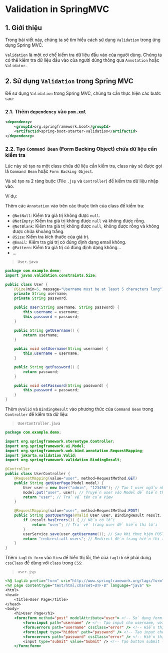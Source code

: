 # Validation in SpringMVC
## 1. Giới thiệu
Trong bài viết này, chúng ta sẽ tìm hiểu cách sử dụng `Validation` trong ứng dụng Spring MVC.

`Validation` là một cơ chế kiểm tra dữ liệu đầu vào của người dùng. Chúng ta có thể kiểm tra dữ liệu đầu vào của người dùng thông qua `Annotation` hoặc `Validator`.

## 2. Sử dụng `Validation` trong Spring MVC
Để sư dụng `Validation` trong Spring MVC, chúng ta cần thực hiện các bước sau:

### 2.1. Thêm `dependency` vào `pom.xml`
```xml
<dependency>
    <groupId>org.springframework.boot</groupId>
    <artifactId>spring-boot-starter-validation</artifactId>
</dependency>
```

### 2.2. Tạo `Command Bean` (Form Backing Object) chứa dữ liệu cần kiểm tra
Lúc này sẽ tạo ra một class chứa dữ liệu cần kiểm tra, class này sẽ được gọi là `Command Bean` hoặc `Form Backing Object`.

Và sẽ tạo ra 2 ràng buộc (File `.jsp` và `Controller`) để kiểm tra dữ liệu nhập vào.

Ví dụ:

Thêm các `Annotation` vào trên các thuộc tính của class để kiểm tra:
- `@NotNull`: Kiểm tra giá trị không được `null`.
- `@NotEmpty`: Kiểm tra giá trị không được `null` và không được rỗng.
- `@NotBlank`: Kiểm tra giá trị không được `null`, không được rỗng và không được chứa khoảng trắng.
- `@Size`: Kiểm tra kích thước của giá trị.
- `@Email`: Kiểm tra giá trị có đúng định dạng email không.
- `@Pattern`: Kiểm tra giá trị có đúng định dạng không...
- ...

>`User.java`
```java
package com.example.demo;
import javax.validation.constraints.Size;

public class User {
    @Size(min=5, message="Username must be at least 5 characters long") // Kiểm tra username có ít nhất 5 kí tự 
    private String username;
    private String password;

    public User(String username, String password) {
        this.username = username;
        this.password = password;
    }

    public String getUsername() {
        return username;
    }

    public void setUsername(String username) {
        this.username = username;
    }

    public String getPassword() {
        return password;
    }

    public void setPassword(String password) {
        this.password = password;
    }
}
```
Thêm `@Valid` và `BindingResult` vào phương thức của `Command Bean` trong `Controller` để kiểm tra dữ liệu:

>`UserController.java`
```java
package com.example.demo;

import org.springframework.stereotype.Controller;
import org.springframework.ui.Model;
import org.springframework.web.bind.annotation.RequestMapping;
import jakarta.validation.Valid;
import org.springframework.validation.BindingResult;

@Controller
public class UserController {
    @RequestMapping(value="user", method=RequestMethod.GET)
    public String getUserPage(Model model) {
        User user = new User("admin", "123456"); // Tạo 1 user ngẫu nhiên để truyền vào View, giá trị mặc định
        model.put("user", user); // Truyền user vào Model để hiển thị lên View
        return "user"; // Trả về tên của View
    }

    @RequestMapping(value="user", method=RequestMethod.POST)
    public String postUserPage(@Valid User user, BindingResult result, Model model) {
        if (result.hasErrors()) { // Nếu có lỗi
            return "user"; // Trả về trang user để hiển thị lỗi
        }
        userService.save(user.getUsername()); // Sau khi thực hiện POST, username sẽ được truyền vào đối tượng User, thay vì dùng @RequestParam
        return "redirect:all-users"; // Redirect đến trang hiển thị tất cả user
    }
}
```
Thêm `taglib form` vào `View` để hiển thị lỗi, thẻ của `taglib` sẽ phải dùng `cssClass` để dùng với `class` trong `CSS`:
>`user.jsp`
```jsp
<%@ taglib prefix="form" uri="http://www.springframework.org/tags/form" %> <!-- Thêm taglib để sử dụng form validation -->
<%@ page contentType="text/html;charset=UTF-8" language="java" %>
<html>
<head>
    <title>User Page</title>
</head>
<body>
    <h1>User Page</h1>
    <form:form method="post" modelAttribute="user"> <!-- Sử dụng form:form để tạo form, modelAttribute="user" để bind dữ liệu từ Model vào form -->
        <form:input path="username" /> <!-- Tạo input cho username, với username là thuộc tính của User -->
        <form:errors path="username" cssClass="error" /> <!-- Hiển thị lỗi nếu có lỗi ở username -->
        <form:input type="hidden" path="password" /> <!-- Tạo input cho password -->
        <form:errors path="password" cssClass="error" /> <!-- Hiển thị lỗi nếu có lỗi ở password -->
        <input type="submit" value="Submit" /> <!-- Tạo button submit -->
    </form:form>